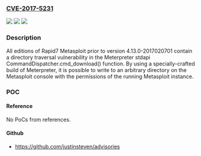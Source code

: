 ### [CVE-2017-5231](https://cve.mitre.org/cgi-bin/cvename.cgi?name=CVE-2017-5231)
![](https://img.shields.io/static/v1?label=Product&message=Metasploit&color=blue)
![](https://img.shields.io/static/v1?label=Version&message=n%2Fa&color=blue)
![](https://img.shields.io/static/v1?label=Vulnerability&message=Directory%20Traversal&color=brighgreen)

### Description

All editions of Rapid7 Metasploit prior to version 4.13.0-2017020701 contain a directory traversal vulnerability in the Meterpreter stdapi CommandDispatcher.cmd_download() function. By using a specially-crafted build of Meterpreter, it is possible to write to an arbitrary directory on the Metasploit console with the permissions of the running Metasploit instance.

### POC

#### Reference
No PoCs from references.

#### Github
- https://github.com/justinsteven/advisories


